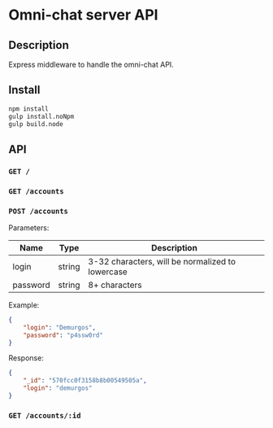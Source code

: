 # Omni-chat server API

## Description

Express middleware to handle the omni-chat API.

## Install

````bash
npm install
gulp install.noNpm
gulp build.node
````

## API ##

### `GET /` ###

### `GET /accounts` ###

### `POST /accounts` ###

Parameters:

| Name        | Type      | Description                                      |
| ----------- | --------- |------------------------------------------------- |
| login       | string    | 3-32 characters, will be normalized to lowercase |
| password    | string    | 8+ characters                                    |

Example:
````json
{
    "login": "Demurgos",
    "password": "p4ssw0rd"
}
````

Response:
````json
{
    "_id": "570fcc0f3158b8b00549505a",
    "login": "demurgos"
}
````

### `GET /accounts/:id` ###
